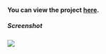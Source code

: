 #### You can view the project [here](https://isbendiyarovanezrin.github.io/Day1-100DaysCSS "Click me!🙂").

##### _Screenshot_

![](https://i.postimg.cc/gc3m0sgZ/1.png)
